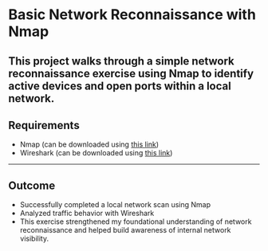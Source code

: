 # Basic Network Reconnaissance with Nmap
This project walks through a simple network reconnaissance exercise using Nmap to identify active devices and open ports within a local network.
---
## Requirements
- Nmap (can be downloaded using [this link](https://nmap.org/download))
- Wireshark (can be downloaded using [this link](https://www.wireshark.org/download.html))
---
## Outcome
- Successfully completed a local network scan using Nmap
- Analyzed traffic behavior with Wireshark
- This exercise strengthened my foundational understanding of network reconnaissance and helped build awareness of internal network visibility.
